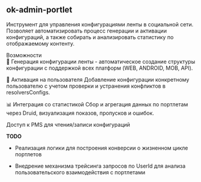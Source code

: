## ok-admin-portlet
Инструмент для управления конфигурациями ленты в социальной сети. Позволяет автоматизировать процесс генерации и активации конфигураций, а также собирать и анализировать статистику по отображаемому контенту.

Возможности\
🔧 Генерация конфигурации ленты - автоматическое создание структуры конфигурации с поддержкой всех платформ (WEB, ANDROID, MOB, API).

👤 Активация на пользователя
Добавление конфигурации конкретному пользователю с учетом проверки и устранения конфликтов в resolversConfigs.

📊 Интеграция со статистикой
Сбор и агрегация данных по портлетам через Druid, визуализация показов, пропусков и ошибок.

Доступ к PMS для чтения/записи конфигураций

**TODO**
* Реализация логики для построения конверсии о жизненном цикле портлетов


* Внедрение механизма трейсинга запросов по UserId для анализа пользовательского взаимодействия с портлетами
